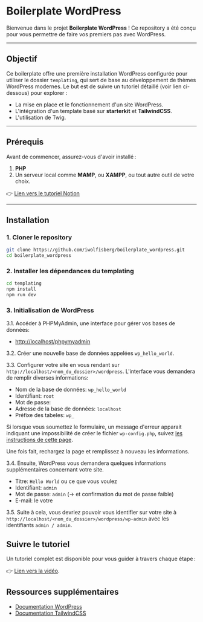 # Boilerplate WordPress

Bienvenue dans le projet **Boilerplate WordPress** ! Ce repository a été conçu pour vous permettre de faire vos premiers pas avec WordPress.

---

## Objectif

Ce boilerplate offre une première installation WordPress configurée pour utiliser le dossier `templating`, qui sert de base au développement de thèmes WordPress modernes. Le but est de suivre un tutoriel détaillé (voir lien ci-dessous) pour explorer :

- La mise en place et le fonctionnement d'un site WordPress.
- L'intégration d'un template basé sur **starterkit** et **TailwindCSS**.
- L'utilisation de Twig.

---

## Prérequis

Avant de commencer, assurez-vous d'avoir installé :

1. **PHP**
2. Un serveur local comme **MAMP**, ou **XAMPP**, ou tout autre outil de votre choix.

👉 [Lien vers le tutoriel Notion](https://www.notion.so/eikon-imd/1-Installation-de-l-environnement-de-travail-183709599a8180c291f0ef01674dc65f?pvs=4)

---

## Installation

### 1. Cloner le repository

```bash
git clone https://github.com/iwolfisberg/boilerplate_wordpress.git
cd boilerplate_wordpress
```

### 2. Installer les dépendances du templating

```bash
cd templating
npm install
npm run dev
```

### 3. Initialisation de WordPress

3.1. Accéder à PHPMyAdmin, une interface pour gérer vos bases de données:

- [http://localhost/phpymyadmin](http://localhost/phpymyadmin)

3.2. Créer une nouvelle base de données appelées `wp_hello_world`.

3.3. Configurer votre site en vous rendant sur `http://localhost/<nom_du_dossier>/wordpress`. L'interface vous demandera de remplir diverses informations:

- Nom de la base de données: `wp_hello_world`
- Identifiant: `root`
- Mot de passe:
- Adresse de la base de données: `localhost`
- Préfixe des tabeles: `wp_`

Si lorsque vous soumettez le formulaire, un message d'erreur apparait indiquant une impossibilité de créer le fichier `wp-config.php`, suivez [les instructions de cette page](https://www.notion.so/eikon-imd/2-Installer-WordPress-182709599a8180fba117d9dff980d733?pvs=4#182709599a8180bea6afe34685516b0e).

Une fois fait, rechargez la page et remplissez à nouveau les informations.

3.4. Ensuite, WordPress vous demandera quelques informations supplémentaires concernant votre site.

- Titre: `Hello World` ou ce que vous voulez
- Identifiant: `admin`
- Mot de passe: `admin` (-> et confirmation du mot de passe faible)
- E-mail: le votre

3.5. Suite à cela, vous devriez pouvoir vous identifier sur votre site à `http://localhost/<nom_du_dossier>/wordpress/wp-admin` avec les identifiants `admin / admin`.

## Suivre le tutoriel

Un tutoriel complet est disponible pour vous guider à travers chaque étape :

👉 [Lien vers la vidéo](https://www.youtube.com/watch?v=GSJ-Gj0AsFE&ab_channel=CyrilVernier).

## Ressources supplémentaires

- [Documentation WordPress](https://wordpress.org/documentation/)
- [Documentation TailwindCSS](https://tailwindcss.com/docs/installation)
